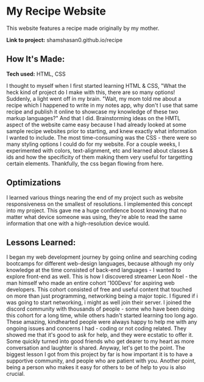 # My Recipe Website
This website features a recipe made originally by my mother.

**Link to project:** shamshasan0.github.io/recipe

## How It's Made:

**Tech used:** HTML, CSS

I thought to myself when I first started learning HTML & CSS, "What the heck kind of project do I make with this, there are so many options! Suddenly, a light went off in my brain. "Wait, my mom told me about a recipe which I happened to write in my notes app, why don't I use that same recipe and publish it online to showcase my knowledge of these two markup languages?" 
And that I did. Brainstorming ideas on the HMTL aspect of the website came easy because I had already looked at some sample recipe websites prior to starting, and knew exactly what information I wanted to include.
The most time-consuming was the CSS - there were so many styling options I could do for my website. For a couple weeks, I experimented with colors, text-alignment, etc and learned about classes & ids and how the specificity of them making them very useful for targetting certain elements. Thankfully, the css began flowing from here.

## Optimizations
I learned various things nearing the end of my project such as website responsiveness on the smallest of resolutions. I implemented this concept into my project. This gave me a huge confidence boost knowing that no matter what device someone was using, they're able to read the same information that one with a high-resolution device would.

## Lessons Learned:

I began my web development journey by going online and searching coding bootcamps for different web-design languages, because although my only knowledge at the time consisted of back-end languages - I wanted to explore front-end as well. 
This is how I discovered streamer Leon Noel - the man himself who made an entire cohort '100Devs' for aspiring web developers. 
This cohort consisted of free and useful content that touched on more than just programming, networking being a major topic. I figured if i was going to start networking, i might as well join their server. 
I joined the discord community with thousands of people - some who have been doing this cohort for a long time, while others hadn't started learning too long ago. 
These amazing, kindhearted people were always happy to help me with any ongoing issues and concerns I had - coding or not coding related. They showed me that it's good to ask for help, and they were ecstatic to offer it. Some quickly turned into good friends who get dearer to my heart as more conversation and laughter is shared.
Anyway, let's get to the point. The biggest lesson I got from this project by far is how important it is to have a supportive community, and people who are patient with you. Another point, being a person who makes it easy for others to be of help to you is also crucial.






